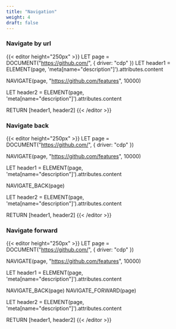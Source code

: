 ```yaml
---
title: "Navigation"
weight: 4
draft: false
---
```


### Navigate by url

{{< editor height="250px" >}}
LET page = DOCUMENT("https://github.com/", { driver: "cdp" })
LET header1 = ELEMENT(page, 'meta[name="description"]').attributes.content

NAVIGATE(page, "https://github.com/features", 10000)

LET header2 = ELEMENT(page, 'meta[name="description"]').attributes.content

RETURN [header1, header2]
{{< /editor >}}

### Navigate back

{{< editor height="250px" >}}
LET page = DOCUMENT("https://github.com/", { driver: "cdp" })

NAVIGATE(page, "https://github.com/features", 10000)

LET header1 = ELEMENT(page, 'meta[name="description"]').attributes.content

NAVIGATE_BACK(page)

LET header2 = ELEMENT(page, 'meta[name="description"]').attributes.content

RETURN [header1, header2]
{{< /editor >}}


### Navigate forward

{{< editor height="250px" >}}
LET page = DOCUMENT("https://github.com/", { driver: "cdp" })

NAVIGATE(page, "https://github.com/features", 10000)

LET header1 = ELEMENT(page, 'meta[name="description"]').attributes.content

NAVIGATE_BACK(page)
NAVIGATE_FORWARD(page)

LET header2 = ELEMENT(page, 'meta[name="description"]').attributes.content

RETURN [header1, header2]
{{< /editor >}}